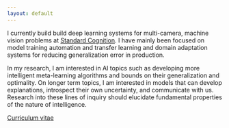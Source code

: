 ```yaml
---
layout: default
---
```


I currently build build deep learning systems for multi-camera, machine vision problems at [Standard Cognition](https://standard.ai/). I have mainly been focused on model training automation and transfer learning and domain adaptation systems for reducing generalization error in production. 

In my research, I am interested in AI topics such as developing more intelligent meta-learning algorithms and bounds on their generalization and optimality. On longer term topics, I am interested in models that can develop explanations, introspect their own uncertainty, and communicate with us. Research into these lines of inquiry should elucidate fundamental properties of the nature of intelligence.


[Curriculum vitae](./assets/Sean_Hendryx_CV.pdf)
